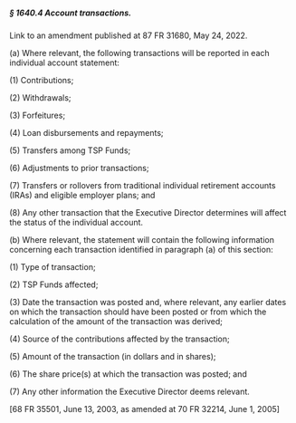 ##### § 1640.4 Account transactions. #####

Link to an amendment published at 87 FR 31680, May 24, 2022.

(a) Where relevant, the following transactions will be reported in each individual account statement:

(1) Contributions;

(2) Withdrawals;

(3) Forfeitures;

(4) Loan disbursements and repayments;

(5) Transfers among TSP Funds;

(6) Adjustments to prior transactions;

(7) Transfers or rollovers from traditional individual retirement accounts (IRAs) and eligible employer plans; and

(8) Any other transaction that the Executive Director determines will affect the status of the individual account.

(b) Where relevant, the statement will contain the following information concerning each transaction identified in paragraph (a) of this section:

(1) Type of transaction;

(2) TSP Funds affected;

(3) Date the transaction was posted and, where relevant, any earlier dates on which the transaction should have been posted or from which the calculation of the amount of the transaction was derived;

(4) Source of the contributions affected by the transaction;

(5) Amount of the transaction (in dollars and in shares);

(6) The share price(s) at which the transaction was posted; and

(7) Any other information the Executive Director deems relevant.

[68 FR 35501, June 13, 2003, as amended at 70 FR 32214, June 1, 2005]